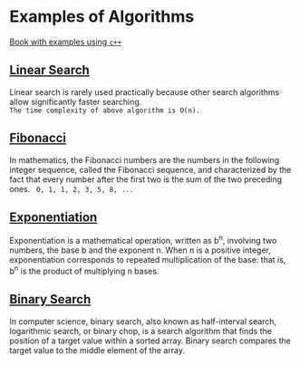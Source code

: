 # Examples of Algorithms
[Book with examples using  `c++`](https://cathyatseneca.gitbook.io/data-strutures-and-algorithms/)
## [Linear Search](./linear_search.py)

Linear search is rarely used practically because other search algorithms allow significantly faster searching.  
`The time complexity of above algorithm is O(n).`

## [Fibonacci](./fibonacci.py)  
In mathematics, the Fibonacci numbers are the numbers in the following integer sequence, called the Fibonacci sequence, and characterized by the fact that every number after the first two is the sum of the two preceding ones.
` 0, 1, 1, 2, 3, 5, 8, ...`  


## [Exponentiation](./power.py)  
Exponentiation is a mathematical operation, written as b<sup>n</sup>, involving two numbers, the base b and the exponent n. When n is a positive integer, exponentiation corresponds to repeated multiplication of the base: that is, b<sup>n</sup> is the product of multiplying n bases.

## [Binary Search](http://interactivepython.org/runestone/static/pythonds/SortSearch/TheBinarySearch.html)
In computer science, binary search, also known as half-interval search, logarithmic search, or binary chop, is a search algorithm that finds the position of a target value within a sorted array. Binary search compares the target value to the middle element of the array.
